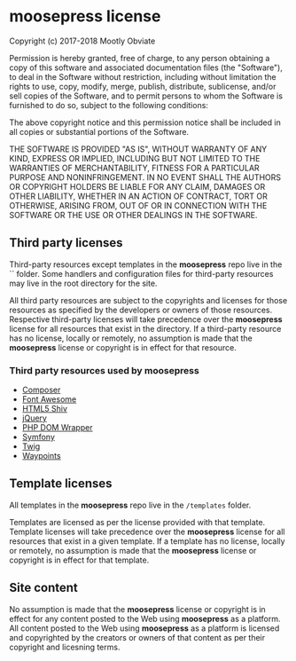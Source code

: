 # moosepress license

Copyright (c) 2017-2018 Mootly Obviate

Permission is hereby granted, free of charge, to any person obtaining a copy of this software and associated documentation files (the "Software"), to deal in the Software without restriction, including without limitation the rights to use, copy, modify, merge, publish, distribute, sublicense, and/or sell copies of the Software, and to permit persons to whom the Software is furnished to do so, subject to the following conditions:

The above copyright notice and this permission notice shall be included in all copies or substantial portions of the Software.

THE SOFTWARE IS PROVIDED "AS IS", WITHOUT WARRANTY OF ANY KIND, EXPRESS OR IMPLIED, INCLUDING BUT NOT LIMITED TO THE WARRANTIES OF MERCHANTABILITY, FITNESS FOR A PARTICULAR PURPOSE AND NONINFRINGEMENT. IN NO EVENT SHALL THE AUTHORS OR COPYRIGHT HOLDERS BE LIABLE FOR ANY CLAIM, DAMAGES OR OTHER LIABILITY, WHETHER IN AN ACTION OF CONTRACT, TORT OR OTHERWISE, ARISING FROM, OUT OF OR IN CONNECTION WITH THE SOFTWARE OR THE USE OR OTHER DEALINGS IN THE SOFTWARE.

## Third party licenses

Third-party resources except templates in the **moosepress** repo live in the `` folder. Some handlers and configuration files for third-party resources may live in the root directory for the site.

All third party resources are subject to the copyrights and licenses for those resources as specified by the developers or owners of those resources. Respective third-party licenses will take precedence over the **moosepress** license for all resources that exist in the  directory. If a third-party resource has no license, locally or remotely, no assumption is made that the **moosepress** license or copyright is in effect for that resource.

### Third party resources used by moosepress

- [Composer](https://github.com/composer/composer/blob/master/LICENSE)
- [Font Awesome](http://fontawesome.io/license/)
- [HTML5 Shiv](https://github.com/aFarkas/html5shiv/blob/master/MIT%20and%20GPL2%20licenses.md)
- [jQuery](https://github.com/jquery/jquery/blob/master/LICENSE.txt)
- [PHP DOM Wrapper](https://travis-ci.org/scotteh/php-dom-wrapper)
- [Symfony](https://symfony.com/license)
- [Twig](https://twig.sensiolabs.org/license)
- [Waypoints](https://github.com/imakewebthings/waypoints/blob/master/licenses.txt)

## Template licenses

All templates in  the **moosepress** repo live in the `/templates` folder.

Templates are licensed as per the license provided with that template. Template licenses will take precedence over the **moosepress** license for all resources that exist in a given template. If a template has no license, locally or remotely, no assumption is made that the **moosepress** license or copyright is in effect for that template.

## Site content

No assumption is made that the **moosepress** license or copyright is in effect for any content posted to the Web using **moosepress** as a platform. All content posted to the Web using **moosepress** as a platform is licensed and copyrighted by the creators or owners of that content as per their copyright and licesning terms.
